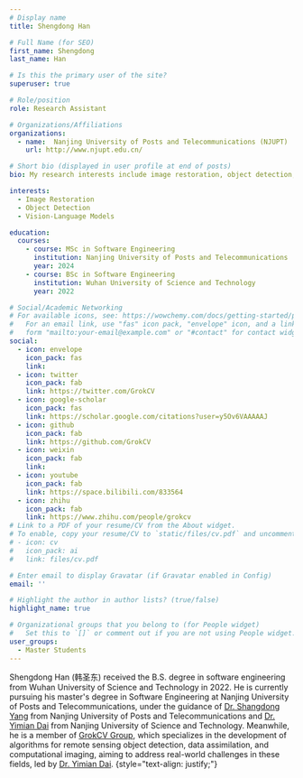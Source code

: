 ```yaml
---
# Display name
title: Shengdong Han

# Full Name (for SEO)
first_name: Shengdong
last_name: Han

# Is this the primary user of the site?
superuser: true

# Role/position
role: Research Assistant

# Organizations/Affiliations
organizations:
  - name:  Nanjing University of Posts and Telecommunications (NJUPT)
    url: http://www.njupt.edu.cn/

# Short bio (displayed in user profile at end of posts)
bio: My research interests include image restoration, object detection, and vision-language models.

interests:
  - Image Restoration
  - Object Detection
  - Vision-Language Models

education:
  courses:
    - course: MSc in Software Engineering
      institution: Nanjing University of Posts and Telecommunications
      year: 2024
    - course: BSc in Software Engineering
      institution: Wuhan University of Science and Technology
      year: 2022

# Social/Academic Networking
# For available icons, see: https://wowchemy.com/docs/getting-started/page-builder/#icons
#   For an email link, use "fas" icon pack, "envelope" icon, and a link in the
#   form "mailto:your-email@example.com" or "#contact" for contact widget.
social:
  - icon: envelope
    icon_pack: fas
    link: 
  - icon: twitter
    icon_pack: fab
    link: https://twitter.com/GrokCV
  - icon: google-scholar
    icon_pack: fas
    link: https://scholar.google.com/citations?user=y5Ov6VAAAAAJ
  - icon: github
    icon_pack: fab
    link: https://github.com/GrokCV
  - icon: weixin
    icon_pack: fab
    link: 
  - icon: youtube
    icon_pack: fab
    link: https://space.bilibili.com/833564
  - icon: zhihu
    icon_pack: fab
    link: https://www.zhihu.com/people/grokcv
# Link to a PDF of your resume/CV from the About widget.
# To enable, copy your resume/CV to `static/files/cv.pdf` and uncomment the lines below.
# - icon: cv
#   icon_pack: ai
#   link: files/cv.pdf

# Enter email to display Gravatar (if Gravatar enabled in Config)
email: ''

# Highlight the author in author lists? (true/false)
highlight_name: true

# Organizational groups that you belong to (for People widget)
#   Set this to `[]` or comment out if you are not using People widget.
user_groups:
  - Master Students
---
```


Shengdong Han (韩圣东) received the B.S. degree in software engineering from Wuhan University of Science and Technology in 2022. He is currently pursuing his master's degree in Software Engineering at Nanjing University of Posts and Telecommunications, under the guidance of [Dr. Shangdong Yang](https://scholar.google.com/citations?user=9YcR_ksAAAAJ&hl) from Nanjing University of Posts and Telecommunications and [Dr. Yimian Dai](https://scholar.google.com/citations?user=y5Ov6VAAAAAJ) from Nanjing University of Science and Technology. Meanwhile, he is a member of [GrokCV Group](https://grokcv.ai/), which specializes in the development of algorithms for remote sensing object detection, data assimilation, and computational imaging, aiming to address real-world challenges in these fields, led by [Dr. Yimian Dai](https://yimian.grokcv.ai/).
{style="text-align: justify;"}


